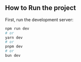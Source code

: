 ## How to Run the project

First, run the development server:

```bash
npm run dev
# or
yarn dev
# or
pnpm dev
# or
bun dev
```